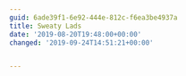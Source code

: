 ```yaml
---
guid: 6ade39f1-6e92-444e-812c-f6ea3be4937a
title: Sweaty Lads
date: '2019-08-20T19:48:00+00:00'
changed: '2019-09-24T14:51:21+00:00'


---
```


